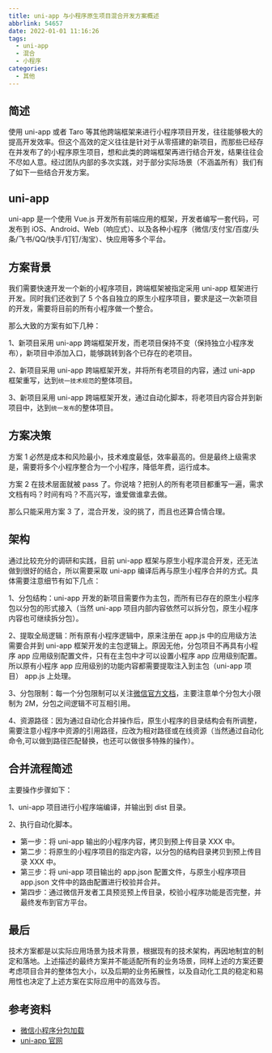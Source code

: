 ```yaml
---
title: uni-app 与小程序原生项目混合开发方案概述
abbrlink: 54657
date: 2022-01-01 11:16:26
tags:
  - uni-app
  - 混合
  - 小程序
categories:
  - 其他
---
```


## 简述

使用 uni-app 或者 Taro 等其他跨端框架来进行小程序项目开发，往往能够极大的提高开发效率。但这个高效的定义往往是针对于从零搭建的新项目，而那些已经存在并发布了的小程序原生项目，想和此类的跨端框架再进行结合开发，结果往往会不尽如人意。经过团队内部的多次实践，对于部分实际场景（不涵盖所有）我们有了如下一些结合开发方案。

## uni-app

uni-app 是一个使用 Vue.js 开发所有前端应用的框架，开发者编写一套代码，可发布到 iOS、Android、Web（响应式）、以及各种小程序（微信/支付宝/百度/头条/飞书/QQ/快手/钉钉/淘宝）、快应用等多个平台。

## 方案背景

我们需要快速开发一个新的小程序项目，跨端框架被指定采用 uni-app 框架进行开发。同时我们还收到了 5 个各自独立的原生小程序项目，要求是这一次新项目的开发，需要将目前的所有小程序做一个整合。

那么大致的方案有如下几种：

1、新项目采用 uni-app 跨端框架开发，而老项目保持不变（保持独立小程序发布），新项目中添加入口，能够跳转到各个已存在的老项目。

2、新项目采用 uni-app 跨端框架开发，并将所有老项目的内容，通过 uni-app 框架重写，达到`统一技术规范`的整体项目。

3、新项目采用 uni-app 跨端框架开发，通过自动化脚本，将老项目内容合并到新项目中，达到`统一发布`的整体项目。

## 方案决策

方案 1 必然是成本和风险最小，技术难度最低，效率最高的。但是最终上级需求是，需要将多个小程序整合为一个小程序，降低年费，运行成本。

方案 2 在技术层面就被 pass 了。你说啥？把别人的所有老项目都重写一遍，需求文档有吗？时间有吗？不高兴写，谁爱做谁拿去做。

那么只能采用方案 3 了，混合开发，没的挑了，而且也还算合情合理。

## 架构

通过比较充分的调研和实践，目前 uni-app 框架与原生小程序混合开发，还无法做到很好的结合，所以需要采取 uni-app 编译后再与原生小程序合并的方式。具体需要注意细节有如下几点：

1、分包结构：uni-app 开发的新项目需要作为主包，而所有已存在的原生小程序包以分包的形式接入（当然 uni-app 项目内部内容依然可以拆分包，原生小程序内容也可继续拆分包）。

2、提取全局逻辑：所有原有小程序逻辑中，原来注册在 app.js 中的应用级方法需要合并到 uni-app 框架开发的主包逻辑上。原因无他，分包项目不再具有小程序 app 应用级别配置文件，只有在主包中才可以设置小程序 app 应用级别配置。所以原有小程序 app 应用级别的功能内容都需要提取注入到主包（uni-app 项目） app.js 上处理。

3、分包限制：每一个分包限制可以关注[微信官方文档](https://developers.weixin.qq.com/miniprogram/dev/framework/subpackages.html)，主要注意单个分包大小限制为 2M，分包之间逻辑不可互相引用。

4、资源路径：因为通过自动化合并操作后，原生小程序的目录结构会有所调整，需要注意小程序中资源的引用路径，应改为相对路径或在线资源（当然通过自动化命令,可以做到路径匹配替换，也还可以做很多特殊的操作）。

## 合并流程简述

主要操作步骤如下：

1、uni-app 项目进行小程序端编译，并输出到 dist 目录。

2、执行自动化脚本。

- 第一步：将 uni-app 输出的小程序内容，拷贝到预上传目录 XXX 中。
- 第二步：将原生的小程序项目的指定内容，以分包的结构目录拷贝到预上传目录 XXX 中。
- 第三步：将 uni-app 项目输出的 app.json 配置文件，与原生小程序项目 app.json 文件中的路由配置进行校验并合并。
- 第四步：通过微信开发者工具预览预上传目录，校验小程序功能是否完整，并最终发布到官方平台。

## 最后

技术方案都是以实际应用场景为技术背景，根据现有的技术架构，再因地制宜的制定和落地。上述描述的最终方案并不能适配所有的业务场景，同样上述的方案还要考虑项目合并的整体包大小，以及后期的业务拓展性，以及自动化工具的稳定和易用性也决定了上述方案在实际应用中的高效与否。

## 参考资料

- [微信小程序分包加载](https://developers.weixin.qq.com/miniprogram/dev/framework/subpackages.html)
- [uni-app 官网](https://uniapp.dcloud.io/)
